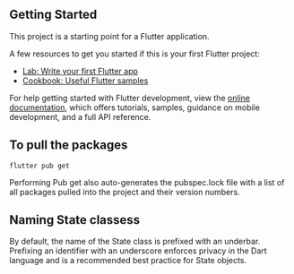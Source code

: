 ## Getting Started

This project is a starting point for a Flutter application.

A few resources to get you started if this is your first Flutter project:

- [Lab: Write your first Flutter app](https://docs.flutter.dev/get-started/codelab)
- [Cookbook: Useful Flutter samples](https://docs.flutter.dev/cookbook)

For help getting started with Flutter development, view the
[online documentation](https://docs.flutter.dev/), which offers tutorials,
samples, guidance on mobile development, and a full API reference.

##  To pull the packages

```
flutter pub get
```

Performing Pub get also auto-generates the pubspec.lock file with a list of all packages pulled into the project and their version numbers.

## Naming State classess

By default, the name of the State class is prefixed with an underbar. Prefixing an identifier with an underscore enforces privacy in the Dart language and is a recommended best practice for State objects.